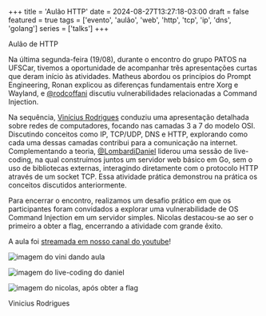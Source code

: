 +++
title = 'Aulão HTTP'
date = 2024-08-27T13:27:18-03:00
draft = false
featured = true
tags = ['evento', 'aulão', 'web', 'http', 'tcp', 'ip', 'dns', 'golang']
series = ['talks']
+++

Aulão de HTTP

Na última segunda-feira (19/08), durante o encontro do grupo PATOS na UFSCar, tivemos a oportunidade de acompanhar três apresentações curtas que deram início às atividades. Matheus abordou os princípios do Prompt Engineering, Ronan explicou as diferenças fundamentais entre Xorg e Wayland, e [@rodcoffani](https://github.com/rodcoffani) discutiu vulnerabilidades relacionadas a Command Injection.

Na sequência, [Vinícius Rodrigues](https://github.com/ViniRodrig) conduziu uma apresentação detalhada sobre redes de computadores, focando nas camadas 3 a 7 do modelo OSI. Discutindo conceitos como IP, TCP/UDP, DNS e HTTP, explorando como cada uma dessas camadas contribui para a comunicação na internet. Complementando a teoria, [@LombardiDaniel](https://github.com/LombardiDaniel) liderou uma sessão de live-coding, na qual construímos juntos um servidor web básico em Go, sem o uso de bibliotecas externas, interagindo diretamente com o protocolo HTTP através de um socket TCP. Essa atividade prática demonstrou na prática os conceitos discutidos anteriormente.

Para encerrar o encontro, realizamos um desafio prático em que os participantes foram convidados a explorar uma vulnerabilidade de OS Command Injection em um servidor simples. Nicolas destacou-se ao ser o primeiro a obter a flag, encerrando a atividade com grande êxito.

A aula foi [streamada em nosso canal do youtube](https://www.youtube.com/watch?v=iuwSYRdxKjQ)!

![imagem do vini dando aula](/blog/2/0.png)

![imagem do live-coding do daniel](/blog/2/1.png)

![imagem do nicolas, após obter a flag](/blog/2/2.jpg)

Vinicius Rodrigues
